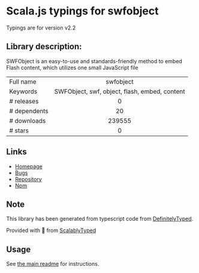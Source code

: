 
# Scala.js typings for swfobject

Typings are for version v2.2

## Library description:
SWFObject is an easy-to-use and standards-friendly method to embed Flash content, which utilizes one small JavaScript file

|                    |                 |
| ------------------ | :-------------: |
| Full name          | swfobject |
| Keywords           | SWFObject, swf, object, flash, embed, content |
| # releases         | 0 |
| # dependents       | 20 |
| # downloads        | 239555 |
| # stars            | 0 |

## Links
- [Homepage](https://github.com/unshiftio/swfobject)
- [Bugs](https://github.com/unshiftio/swfobject/issues)
- [Repository](https://github.com/unshiftio/swfobject)
- [Npm](https://www.npmjs.com/package/swfobject)
    


## Note
This library has been generated from typescript code from [DefinitelyTyped](https://definitelytyped.org).

Provided with :purple_heart: from [ScalablyTyped](https://github.com/oyvindberg/ScalablyTyped)

## Usage
See [the main readme](../../readme.md) for instructions.


